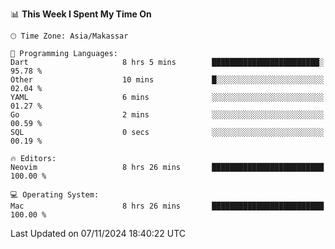 <!--START_SECTION:waka-->
📊 **This Week I Spent My Time On** 

```text
🕑︎ Time Zone: Asia/Makassar

💬 Programming Languages: 
Dart                     8 hrs 5 mins        ████████████████████████░   95.78 % 
Other                    10 mins             █░░░░░░░░░░░░░░░░░░░░░░░░   02.04 % 
YAML                     6 mins              ░░░░░░░░░░░░░░░░░░░░░░░░░   01.27 % 
Go                       2 mins              ░░░░░░░░░░░░░░░░░░░░░░░░░   00.59 % 
SQL                      0 secs              ░░░░░░░░░░░░░░░░░░░░░░░░░   00.19 % 

🔥 Editors: 
Neovim                   8 hrs 26 mins       █████████████████████████   100.00 % 

💻 Operating System: 
Mac                      8 hrs 26 mins       █████████████████████████   100.00 % 
```


 Last Updated on 07/11/2024 18:40:22 UTC
<!--END_SECTION:waka-->
